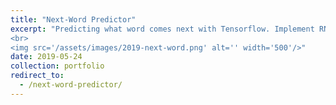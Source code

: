 ```yaml
---
title: "Next-Word Predictor"
excerpt: "Predicting what word comes next with Tensorflow. Implement RNN and LSTM to develop four models of various languages.
<br>
<img src='/assets/images/2019-next-word.png' alt='' width='500'/>"
date: 2019-05-24
collection: portfolio
redirect_to:
  - /next-word-predictor/
---
```

